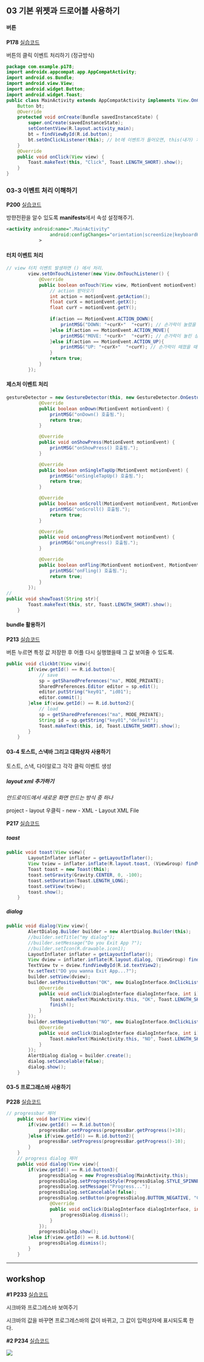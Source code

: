 ## 03 기본 위젯과 드로어블 사용하기

#### 버튼 

**P178**    [실습코드](https://github.com/minkyungcho/TIL/tree/master/Android/day03/P178)

버튼의 클릭 이벤트 처리하기 (정규방식)

```java
package com.example.p178;
import androidx.appcompat.app.AppCompatActivity;
import android.os.Bundle;
import android.view.View;
import android.widget.Button;
import android.widget.Toast;
public class MainActivity extends AppCompatActivity implements View.OnClickListener{ // MainActivity 안에서 OnClickListener 처리
    Button bt;
    @Override
    protected void onCreate(Bundle savedInstanceState) {
        super.onCreate(savedInstanceState);
        setContentView(R.layout.activity_main);
        bt = findViewById(R.id.button);
        bt.setOnClickListener(this); // bt에 이벤트가 들어오면, this(내가) 처리한다. bt에 onclick 처리한다.
    }
    @Override
    public void onClick(View view) {
        Toast.makeText(this, "Click", Toast.LENGTH_SHORT).show();
    }
}
```



### 03-3 이벤트 처리 이해하기

**P200**    [실습코드](https://github.com/minkyungcho/TIL/tree/master/Android/day03/P200)

방햔전환을 알수 있도록 **manifests**에서 속성 설정해주기.

```xml
<activity android:name=".MainActivity"
                android:configChanges="orientation|screenSize|keyboardHidden"
            >
```

#### 터치 이벤트 처리

```java
// view 터치 이벤트 발생하면 () 에서 처리.
        view.setOnTouchListener(new View.OnTouchListener() {
            @Override
            public boolean onTouch(View view, MotionEvent motionEvent) {
                // action 받아오기
                int action = motionEvent.getAction();
                float curX = motionEvent.getX();
                float curY = motionEvent.getY();
                
                if(action == MotionEvent.ACTION_DOWN){
                    printMSG("DOWN: "+curX+"  "+curY); // 손가락이 눌렸을 때
                }else if(action == MotionEvent.ACTION_MOVE){
                    printMSG("MOVE: "+curX+"  "+curY); // 손가락이 눌린 상태로 움직일 때
                }else if(action == MotionEvent.ACTION_UP){
                    printMSG("UP: "+curX+"  "+curY); // 손가락이 떼졌을 때
                }
                return true;
            }
        });
```

#### 제스처 이벤트 처리

```java
gestureDetector = new GestureDetector(this, new GestureDetector.OnGestureListener() {
            @Override
            public boolean onDown(MotionEvent motionEvent) {
                printMSG("onDown() 호출됨.");
                return true;
            }

            @Override
            public void onShowPress(MotionEvent motionEvent) {
                printMSG("onShowPress() 호출됨.");
            }

            @Override
            public boolean onSingleTapUp(MotionEvent motionEvent) {
                printMSG("onSingleTapUp() 호출됨.");
                return true;
            }

            @Override
            public boolean onScroll(MotionEvent motionEvent, MotionEvent motionEvent1, float v, float v1) {
                printMSG("onScroll() 호출됨.");
                return true;
            }

            @Override
            public void onLongPress(MotionEvent motionEvent) {
                printMSG("onLongPress() 호출됨.");
            }

            @Override
            public boolean onFling(MotionEvent motionEvent, MotionEvent motionEvent1, float v, float v1) {
                printMSG("onFling() 호출됨.");
                return true;
            }
        });
// 
public void showToast(String str){
        Toast.makeText(this, str, Toast.LENGTH_SHORT).show();
    }
```



#### bundle 활용하기

**P213**    [실습코드](https://github.com/minkyungcho/TIL/tree/master/Android/day03/P213)

버튼 누르면 특정 값 저장한 후 어플 다시 실행했을때 그 값 보여줄 수 있도록.

```java
public void clickbt(View view){
        if(view.getId() == R.id.button){
            // save
            sp = getSharedPreferences("ma", MODE_PRIVATE);
            SharedPreferences.Editor editor = sp.edit();
            editor.putString("key01", "id01");
            editor.commit();
        }else if(view.getId() == R.id.button2){
            // load
            sp = getSharedPreferences("ma", MODE_PRIVATE);
            String id = sp.getString("key01","default");
            Toast.makeText(this, id, Toast.LENGTH_SHORT).show();
        }
    }
```



#### 03-4 토스트, 스낵바 그리고 대화상자 사용하기

토스트, 스낵, 다이알로그 각각 클릭 이벤트 생성

##### layout xml 추가하기

*안드로이드에서 새로운 화면 만드는 방식 중 하나*

project - layout 우클릭 - new - XML - Layout XML File  

**P217**    [실습코드](https://github.com/minkyungcho/TIL/tree/master/Android/day03/P217)

##### toast

```java
public void toast(View view){
        LayoutInflater inflater = getLayoutInflater();
        View tview = inflater.inflate(R.layout.toast, (ViewGroup) findViewById(R.id.tlayout)); // 만든 toast.XML과 view.
        Toast toast = new Toast(this);
        toast.setGravity(Gravity.CENTER, 0, -100);
        toast.setDuration(Toast.LENGTH_LONG);
        toast.setView(tview);
        toast.show();
    }
```

##### dialog

```java
public void dialog(View view){
        AlertDialog.Builder builder = new AlertDialog.Builder(this);
        //builder.setTitle("my dialog");
        //builder.setMessage("Do you Exit App ?");
        //builder.setIcon(R.drawable.icon1);
        LayoutInflater inflater = getLayoutInflater();
        View dview = inflater.inflate(R.layout.dialog, (ViewGroup) findViewById(R.id.dlayout));
        TextView tv = dview.findViewById(R.id.textView2);
        tv.setText("DO you wanna Exit App...?");
        builder.setView(dview);
        builder.setPositiveButton("OK", new DialogInterface.OnClickListener() {
            @Override
            public void onClick(DialogInterface dialogInterface, int i) {
                Toast.makeText(MainActivity.this, "OK", Toast.LENGTH_SHORT).show();
                finish();
            }
        });
        builder.setNegativeButton("NO", new DialogInterface.OnClickListener() {
            @Override
            public void onClick(DialogInterface dialogInterface, int i) {
                Toast.makeText(MainActivity.this, "NO", Toast.LENGTH_SHORT).show();
            }
        });
        AlertDialog dialog = builder.create();
        dialog.setCancelable(false);
        dialog.show();
    }
```



#### 03-5 프로그래스바 사용하기

**P228**    [실습코드](https://github.com/minkyungcho/TIL/tree/master/Android/day03/P228)

```java
// progressbar 제어
    public void bar(View view){
        if(view.getId() == R.id.button){
            progressBar.setProgress(progressBar.getProgress()+10);
        }else if(view.getId() == R.id.button2){
            progressBar.setProgress(progressBar.getProgress()-10);
        }
    }
    // progress dialog 제어
    public void dialog(View view){
        if(view.getId() == R.id.button3){
            progressDialog = new ProgressDialog(MainActivity.this);
            progressDialog.setProgressStyle(ProgressDialog.STYLE_SPINNER);
            progressDialog.setMessage("Progress...");
            progressDialog.setCancelable(false);
            progressDialog.setButton(progressDialog.BUTTON_NEGATIVE, "Cancle", new DialogInterface.OnClickListener() {
                @Override
                public void onClick(DialogInterface dialogInterface, int i) {
                    progressDialog.dismiss();
                }
            });
            progressDialog.show();
        }else if(view.getId() == R.id.button4){
            progressDialog.dismiss();
        }
    }
```



---

## workshop

**#1 P233**    [실습코드](https://github.com/minkyungcho/TIL/tree/master/Android/day03/P233)

시크바와 프로그레스바 보여주기

시크바의 값을 바꾸면 프로그레스바의 값이 바뀌고, 그 값이 입력상자에 표시되도록 한다.



**#2 P234**    [실습코드](https://github.com/minkyungcho/TIL/tree/master/Android/day03/P234)

<img src="../img/P234.png" weigth="500px">